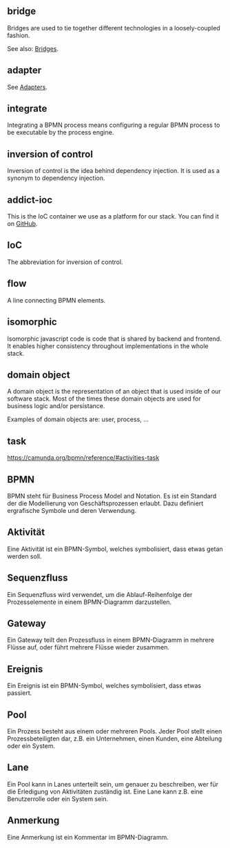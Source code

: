 ## bridge
Bridges are used to tie together different technologies in a loosely-coupled fashion.

See also: [Bridges](reference/stack/structure.md#bridges).

## adapter
See [Adapters](reference/stack/structure.md#adapters).

## integrate
Integrating a BPMN process means configuring a regular BPMN process to be executable by the process engine.

## inversion of control
Inversion of control is the idea behind dependency injection. It is used as a synonym to dependency injection.

## addict-ioc
This is the IoC container we use as a platform for our stack. You can find it on [GitHub](https://github.com/5minds/addict-ioc).

## IoC
The abbreviation for inversion of control.

## flow
A line connecting BPMN elements.

## isomorphic
Isomorphic javascript code is code that is shared by backend and frontend. It enables higher consistency throughout implementations in the whole stack.

## domain object
A domain object is the representation of an object that is used inside of our software stack. Most of the times these domain objects are used for business logic and/or persistance.

Examples of domain objects are: user, process, ...

## task
https://camunda.org/bpmn/reference/#activities-task

## BPMN

BPMN steht für Business Process Model and Notation. Es ist ein Standard der
die Modellierung von Geschäftsprozessen erlaubt. Dazu definiert ergrafische
Symbole und deren Verwendung.

## Aktivität

Eine Aktivität ist ein BPMN-Symbol, welches symbolisiert, dass etwas getan
werden soll.

## Sequenzfluss

Ein Sequenzfluss wird verwendet, um die Ablauf-Reihenfolge der Prozesselemente
in einem BPMN-Diagramm darzustellen.

## Gateway

Ein Gateway teilt den Prozessfluss in einem BPMN-Diagramm in mehrere Flüsse auf,
oder führt mehrere Flüsse wieder zusammen.

## Ereignis

Ein Ereignis ist ein BPMN-Symbol, welches symbolisiert, dass etwas passiert.

## Pool

Ein Prozess besteht aus einem oder mehreren Pools. Jeder Pool stellt einen
Prozessbeteiligten dar, z.B. ein Unternehmen, einen Kunden, eine Abteilung oder
ein System.

## Lane

Ein Pool kann in Lanes unterteilt sein, um genauer zu beschreiben, wer für die
Erledigung von Aktivitäten zuständig ist. Eine Lane kann z.B. eine Benutzerrolle
oder ein System sein.

## Anmerkung

Eine Anmerkung ist ein Kommentar im BPMN-Diagramm.
